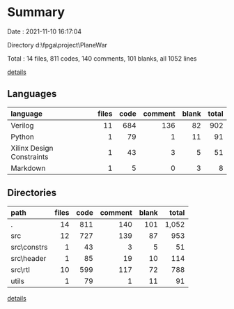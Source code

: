 # Summary

Date : 2021-11-10 16:17:04

Directory d:\fpga\project\PlaneWar

Total : 14 files,  811 codes, 140 comments, 101 blanks, all 1052 lines

[details](details.md)

## Languages
| language | files | code | comment | blank | total |
| :--- | ---: | ---: | ---: | ---: | ---: |
| Verilog | 11 | 684 | 136 | 82 | 902 |
| Python | 1 | 79 | 1 | 11 | 91 |
| Xilinx Design Constraints | 1 | 43 | 3 | 5 | 51 |
| Markdown | 1 | 5 | 0 | 3 | 8 |

## Directories
| path | files | code | comment | blank | total |
| :--- | ---: | ---: | ---: | ---: | ---: |
| . | 14 | 811 | 140 | 101 | 1,052 |
| src | 12 | 727 | 139 | 87 | 953 |
| src\constrs | 1 | 43 | 3 | 5 | 51 |
| src\header | 1 | 85 | 19 | 10 | 114 |
| src\rtl | 10 | 599 | 117 | 72 | 788 |
| utils | 1 | 79 | 1 | 11 | 91 |

[details](details.md)